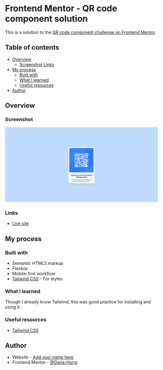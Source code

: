 # Frontend Mentor - QR code component solution

This is a solution to the [QR code component challenge on Frontend Mentor](https://www.frontendmentor.io/challenges/qr-code-component-iux_sIO_H).

## Table of contents

-   [Overview](#overview)
    -   [Screenshot](#screenshot)
        [Links](#links)
-   [My process](#my-process)
    -   [Built with](#built-with)
    -   [What I learned](#what-i-learned)
    -   [Useful resources](#useful-resources)
-   [Author](#author)

## Overview

### Screenshot

![Final Solution](./images/final.JPG)

### Links

-   [Live site](https://fem-qr-code-component-tailwind.netlify.app/)

## My process

### Built with

-   Semantic HTML5 markup
-   Flexbox
-   Mobile-first workflow
-   [Tailwind CSS](https://tailwindcss.com/) - For styles

### What I learned

Though I already know Tailwind, this was good practice for installing and using it.

### Useful resources

-   [Tailwind CSS](https://tailwindcss.com/)

## Author

-   Website - [Add your name here](https://www.danahong.com)
-   Frontend Mentor - [@Dana-Hong](https://www.frontendmentor.io/profile/Dana-Hong)
